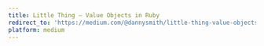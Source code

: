 ```yaml
---
title: Little Thing — Value Objects in Ruby
redirect_to: 'https://medium.com/@dannysmith/little-thing-value-objects-in-ruby-c4745aeb9c07'
platform: medium
---
```


